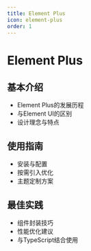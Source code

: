 ```yaml
---
title: Element Plus
icon: element-plus
order: 1
---
```


# Element Plus

## 基本介绍
- Element Plus的发展历程
- 与Element UI的区别
- 设计理念与特点

## 使用指南
- 安装与配置
- 按需引入优化
- 主题定制方案

## 最佳实践
- 组件封装技巧
- 性能优化建议
- 与TypeScript结合使用
